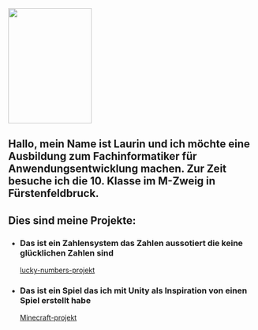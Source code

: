 


<img src="passfoto.jpg" width="169" height="233">


## Hallo, mein Name ist Laurin und ich möchte eine Ausbildung zum Fachinformatiker für Anwendungsentwicklung machen. Zur Zeit besuche ich die 10. Klasse im M-Zweig in Fürstenfeldbruck.

## Dies sind meine Projekte:

- ### Das ist ein Zahlensystem das Zahlen aussotiert die keine glücklichen Zahlen sind
  [lucky-numbers-projekt](https://github.com/Laurinmueller190507/lucky-numbers-golang)

- ### Das ist ein Spiel das ich mit Unity als Inspiration von einen Spiel erstellt habe 

  [Minecraft-projekt](https://github.com/Laurinmueller190507/nr.-Minecraft)